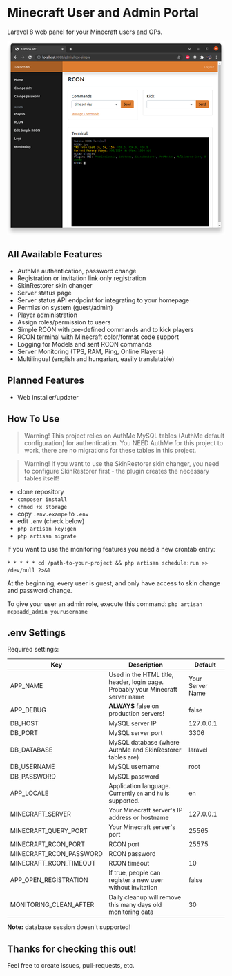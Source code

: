 # Minecraft User and Admin Portal

Laravel 8 web panel for your Minecraft users and OPs.

![Screenshot](screenshot-1.png)

## All Available Features 
- AuthMe authentication, password change
- Registration or invitation link only registration
- SkinRestorer skin changer
- Server status page
- Server status API endpoint for integrating to your homepage
- Permission system (guest/admin)
- Player administration
- Assign roles/permission to users
- Simple RCON with pre-defined commands and to kick players
- RCON terminal with Minecraft color/format code support
- Logging for Models and sent RCON commands
- Server Monitoring (TPS, RAM, Ping, Online Players)
- Multilingual (english and hungarian, easily translatable)

## Planned Features
- Web installer/updater


## How To Use

> Warning! This project relies on AuthMe MySQL tables (AuthMe default configuration) for authentication.
> You NEED AuthMe for this project to work, there are no migrations for these tables in this project.

> Warning! If you want to use the SkinRestorer skin changer, you need to configure SkinRestorer first - the
> plugin creates the necessary tables itself!

- clone repository
- `composer install`
- `chmod +x storage`
- copy `.env.exampe` to `.env`
- edit `.env` (check below)
- `php artisan key:gen`
- `php artisan migrate`

If you want to use the monitoring features you need a new crontab entry:

`* * * * * cd /path-to-your-project && php artisan schedule:run >> /dev/null 2>&1`

At the beginning, every user is guest, and only have access to skin change and password change.

To give your user an admin role, execute this command: `php artisan mcp:add_admin yourusername`

## .env Settings

Required settings:

| Key | Description | Default |
| --- | ----------- | ------- |
| APP_NAME | Used in the HTML title, header, login page. Probably your Minecraft server name | Your Server Name |
| APP_DEBUG | **ALWAYS** false on production servers! | false |
| DB_HOST | MySQL server IP | 127.0.0.1 |
| DB_PORT | MySQL server port | 3306 |
| DB_DATABASE | MySQL database (where AuthMe and SkinRestorer tables are) | laravel |
| DB_USERNAME | MySQL username | root |
| DB_PASSWORD | MySQL password | |
| APP_LOCALE | Application language. Currently `en` and `hu` is supported. | en |
| MINECRAFT_SERVER | Your Minecraft server's IP address or hostname | 127.0.0.1 |
| MINECRAFT_QUERY_PORT | Your Minecraft server's port | 25565 |
| MINECRAFT_RCON_PORT | RCON port | 25575 |
| MINECRAFT_RCON_PASSWORD | RCON password | |
| MINECRAFT_RCON_TIMEOUT | RCON timeout | 10 |
| APP_OPEN_REGISTRATION | If true, people can register a new user without invitation | false |
| MONITORING_CLEAN_AFTER | Daily cleanup will remove this many days old monitoring data | 30 |

**Note:** database session doesn't supported!

## Thanks for checking this out!

Feel free to create issues, pull-requests, etc.

